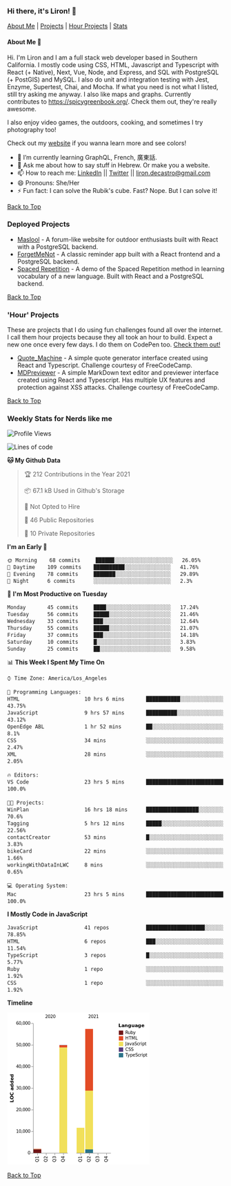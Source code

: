 ### Hi there, it's Liron! 👋
[About Me](#about) | [Projects](#projects) | [Hour Projects](#hourlies) | [Stats](#stats)

#### About Me 👧 <a name="about"></a>

Hi. I'm Liron and I am a full stack web developer based in Southern California. I mostly code using CSS, HTML, Javascript and Typescript with React (+ Native), Next, Vue, Node, and Express, and SQL with PostgreSQL (+ PostGIS) and MySQL. I also do unit and integration testing with Jest, Enzyme, Supertest, Chai, and Mocha. If what you need is not what I listed, still try asking me anyway. I also like maps and graphs. Currently contributes to https://spicygreenbook.org/. Check them out, they're really awesome.

I also enjoy video games, the outdoors, cooking, and sometimes I try photography too!

Check out my [website](https://www.lirondc.com) if you wanna learn more and see colors! 


- 🌱 I’m currently learning GraphQL, French, 廣東話.
- 💬 Ask me about how to say stuff in Hebrew. Or make you a website.
- 📫 How to reach me: [LinkedIn](https://www.linkedin.com/in/liron-de-castro/) || [Twitter](https://twitter.com/lirondecastro) || [liron.decastro@gmail.com](mailto:liron.decastro@gmail.com) 
- 😄 Pronouns: She/Her
- ⚡ Fun fact: I can solve the Rubik's cube. Fast? Nope. But I can solve it! 

[Back to Top](#about)

### Deployed Projects <a name="projects"></a>

- [Maslool](https://maslool.lirondc.com) - A forum-like website for outdoor enthusiasts built with React with a PostgreSQL backend. 
- [ForgetMeNot](https://forgetmenot.lirondc.com) - A classic reminder app built with a React frontend and a PostgreSQL backend.
- [Spaced Repetition](https://spacedrep.lirondc.com) - A demo of the Spaced Repetition method in learning vocabulary of a new language. Built with React and a PostgreSQL backend.

[Back to Top](#about)

### 'Hour' Projects <a name="hourlies"></a>
These are projects that I do using fun challenges found all over the internet. I call them hour projects because they all took an hour to build. Expect a new one once every few days. I do them on CodePen too. [Check them out!](https://codepen.io/lirondco)

- [Quote_Machine](https://quote-machine.lirondc.com/) - A simple quote generator interface created using React and Typescript. Challenge courtesy of FreeCodeCamp.
- [MDPreviewer](https://mdpreviewer.lirondc.com/) - A simple MarkDown text editor and previewer interface created using React and Typescript. Has multiple UX features and protection against XSS attacks. Challenge courtesy of FreeCodeCamp.

[Back to Top](#about)

### Weekly Stats for Nerds like me <a name="stats"></a>

<!--START_SECTION:waka-->
![Profile Views](http://img.shields.io/badge/Profile%20Views-42-blue)

![Lines of code](https://img.shields.io/badge/From%20Hello%20World%20I%27ve%20Written-120657%20lines%20of%20code-blue)

**🐱 My Github Data** 

> 🏆 212 Contributions in the Year 2021
 > 
> 📦 67.1 kB Used in Github's Storage 
 > 
> 🚫 Not Opted to Hire
 > 
> 📜 46 Public Repositories 
 > 
> 🔑 10 Private Repositories  
 > 
**I'm an Early 🐤** 

```text
🌞 Morning    68 commits     ██████░░░░░░░░░░░░░░░░░░░   26.05% 
🌆 Daytime    109 commits    ██████████░░░░░░░░░░░░░░░   41.76% 
🌃 Evening    78 commits     ███████░░░░░░░░░░░░░░░░░░   29.89% 
🌙 Night      6 commits      ░░░░░░░░░░░░░░░░░░░░░░░░░   2.3%

```
📅 **I'm Most Productive on Tuesday** 

```text
Monday       45 commits     ████░░░░░░░░░░░░░░░░░░░░░   17.24% 
Tuesday      56 commits     █████░░░░░░░░░░░░░░░░░░░░   21.46% 
Wednesday    33 commits     ███░░░░░░░░░░░░░░░░░░░░░░   12.64% 
Thursday     55 commits     █████░░░░░░░░░░░░░░░░░░░░   21.07% 
Friday       37 commits     ███░░░░░░░░░░░░░░░░░░░░░░   14.18% 
Saturday     10 commits     █░░░░░░░░░░░░░░░░░░░░░░░░   3.83% 
Sunday       25 commits     ██░░░░░░░░░░░░░░░░░░░░░░░   9.58%

```


📊 **This Week I Spent My Time On** 

```text
⌚︎ Time Zone: America/Los_Angeles

💬 Programming Languages: 
HTML                     10 hrs 6 mins       ███████████░░░░░░░░░░░░░░   43.75% 
JavaScript               9 hrs 57 mins       ██████████░░░░░░░░░░░░░░░   43.12% 
OpenEdge ABL             1 hr 52 mins        ██░░░░░░░░░░░░░░░░░░░░░░░   8.1% 
CSS                      34 mins             ░░░░░░░░░░░░░░░░░░░░░░░░░   2.47% 
XML                      28 mins             ░░░░░░░░░░░░░░░░░░░░░░░░░   2.05%

🔥 Editors: 
VS Code                  23 hrs 5 mins       █████████████████████████   100.0%

🐱‍💻 Projects: 
WinPlan                  16 hrs 18 mins      █████████████████░░░░░░░░   70.6% 
Tagging                  5 hrs 12 mins       █████░░░░░░░░░░░░░░░░░░░░   22.56% 
contactCreator           53 mins             █░░░░░░░░░░░░░░░░░░░░░░░░   3.83% 
bikeCard                 22 mins             ░░░░░░░░░░░░░░░░░░░░░░░░░   1.66% 
workingWithDataInLWC     8 mins              ░░░░░░░░░░░░░░░░░░░░░░░░░   0.65%

💻 Operating System: 
Mac                      23 hrs 5 mins       █████████████████████████   100.0%

```

**I Mostly Code in JavaScript** 

```text
JavaScript               41 repos            ███████████████████░░░░░░   78.85% 
HTML                     6 repos             ███░░░░░░░░░░░░░░░░░░░░░░   11.54% 
TypeScript               3 repos             █░░░░░░░░░░░░░░░░░░░░░░░░   5.77% 
Ruby                     1 repo              ░░░░░░░░░░░░░░░░░░░░░░░░░   1.92% 
CSS                      1 repo              ░░░░░░░░░░░░░░░░░░░░░░░░░   1.92%

```


**Timeline**

![Chart not found](https://raw.githubusercontent.com/lirondco/lirondco/main/charts/bar_graph.png) 


<!--END_SECTION:waka-->

[Back to Top](#about)
